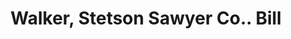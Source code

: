 ---
doi: 10.7916/D8T4554M
date_other: '1904'
date_other_textual: '1904'
form: printed ephemera
genre:
- Invoices
name:
- Walker, Stetson Sawyer Co.
object_in_context_url: https://biggert.cul.columbia.edu/items/view/ave_biggert_00472
subject_hierarchical_geographic:
- Boston, Massachusetts, United States
subject_name:
- Walker, Stetson Sawyer Co.
title: Walker, Stetson Sawyer Co.. Bill
sort_title: Walker, Stetson Sawyer Co.. Bill
call_number: ave_biggert_00472
coordinates:
- 42.35805555555556,-71.06361111111111
pid: ave_biggert_00472
identifiers: ave_biggert_00472
thumbnail: https://derivativo-1.library.columbia.edu/iiif/2/ldpd:344178/full/!256,256/0/native.jpg
permalink: /biggert/ave_biggert_00472/
layout: iiif-image-page
---